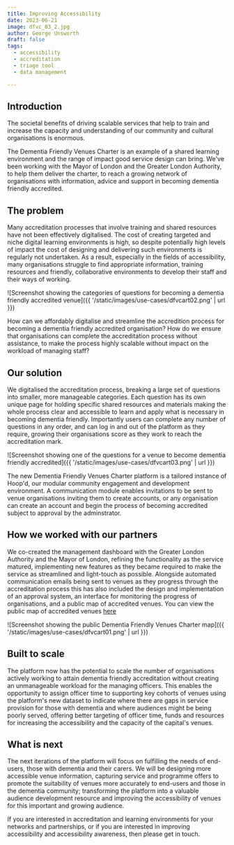 ```yaml
---
title: Improving Accessibility
date: 2023-06-21
image: dfvc_03_2.jpg
author: George Unsworth
draft: false
tags:
  - accessibility
  - accreditation
  - triage tool
  - data management

---
```


Introduction
-----------------------------------------------------------------------------------------------------
The societal benefits of driving scalable services that help to train and increase the capacity and understanding of our community and cultural organisations is enormous.  

The Dementia Friendly Venues Charter is an example of a shared learning environment and the range of impact good service design can bring. We've been working with the Mayor of London and the Greater London Authority, to help them deliver the charter, to reach a growing network of organisations with information, advice and support in becoming dementia friendly accredited. 

The problem
-----------------------------------------------------------------------------------------------------

Many accreditation processes that involve training and shared resources have not been effectively digitalised. The cost of creating targeted and niche digital learning environments is high, so despite potentially high levels of impact the cost of designing and delivering such environments is regularly not undertaken. As a result, especially in the fields of accessibility, many organisations struggle to find appropriate information, training resources and friendly, collaborative environments to develop their staff and their ways of working. 

![Screenshot showing the categories of questions for becoming a dementia friendly accredited venue]({{ '/static/images/use-cases/dfvcart02.png' | url }})

How can we affordably digitalise and streamline the accredition process for becoming a dementia friendly accredited organisation? How do we ensure that organisations can complete the accreditation process without assistance, to make the process highly scalable without impact on the workload of managing staff? 

Our solution 
-----------------------------------------------------------------------------------------------------

We digitalised the accreditation process, breaking a large set of questions into smaller, more manageable categories. Each question has its own unique page for holding specific shared resources and materials making the whole process clear and accessible to learn and apply what is necessary in becoming dementia friendly. Importantly users can complete any number of questions in any order, and can log in and out of the platform as they require, growing their organisations score as they work to reach the accreditation mark. 

![Screenshot showing one of the questions for a venue to become dementia friendly accredited]({{ '/static/images/use-cases/dfvcart03.png' | url }})

The new Dementia Friendly Venues Charter platform is a tailored instance of Hoop'd, our modular community engagement and development environment. A communication module enables invitations to be sent to venue organisations inviting them to create accounts, or any organisation can create an account and begin the process of becoming accredited subject to approval by the adminstrator.  

How we worked with our partners
-----------------------------------------------------------------------------------------------------

We co-created the management dashboard with the Greater London Authority and the Mayor of London, refining the functionality as the service matured, implementing new features as they became required to make the service as streamlined and light-touch as possible. Alongside automated communication emails being sent to venues as they progress through the accreditation process this has also included the design and implementation of an approval system, an interface for monitoring the progress of organisations, and a public map of accredited venues. You can view the public map of accredited venues [here](https://dfvc.hoopd.co.uk/venue-list/)

![Screenshot showing the public Dementia Friendly Venues Charter map]({{ '/static/images/use-cases/dfvcart01.png' | url }})

Built to scale
-----------------------------------------------------------------------------------------------------
The platform now has the potential to scale the number of organisations actively working to attain dementia friendly accreditation without creating an unmanageable workload for the managing officers. This enables the opportunity to assign officer time to supporting key cohorts of venues using the platform's new dataset to indicate where there are gaps in service provision for those with dementia and where audiences might be being poorly served, offering better targeting of officer time, funds and resources for increasing the accessibility and the capacity of the capital's venues. 

What is next
-----------------------------------------------------------------------------------------------------
The next iterations of the platform will focus on fulfilling the needs of end-users, those with dementia and their carers. We will be designing more accessible venue information, capturing service and programme offers to promote the suitability of venues more accurately to end-users and those in the dementia community; transforming the platform into a valuable audience development resource and improving the accessibility of venues for this important and growing audience. 

If you are interested in accreditation and learning environments for your networks and partnerships, or if you are interested in improving accessibility and accessibility awareness, then please get in touch.

 
